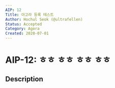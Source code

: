 ```yaml
---
AIP: 12
Title: 아고라 등록 테스트
Author: Hochul Seok (@ultrafellen)
Status: Accepted
Category: Agora
Created: 2020-07-01
---
```


# AIP-12: ㅎㅎ ㅎㅎ ㅎㅎ ㅎㅎ 

## Description
